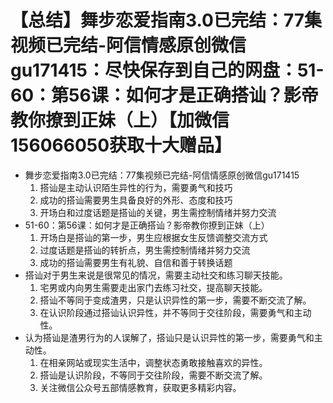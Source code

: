 # 【总结】舞步恋爱指南3.0已完结：77集视频已完结-阿信情感原创微信gu171415：尽快保存到自己的网盘：51-60：第56课：如何才是正确搭讪？影帝教你撩到正妹（上）【加微信156066050获取十大赠品】

-   舞步恋爱指南3.0已完结：77集视频已完结-阿信情感原创微信gu171415
    1.  搭讪是主动认识陌生异性的行为，需要勇气和技巧
    2.  成功的搭讪需要男生具备良好的外形、态度和技巧
    3.  开场白和过度话题是搭讪的关键，男生需控制情绪并努力交流
-   51-60：第56课：如何才是正确搭讪？影帝教你撩到正妹（上）
    1.  开场白是搭讪的第一步，男生应根据女生反馈调整交流方式
    2.  过度话题是搭讪的转折点，男生需控制情绪并努力交流
    3.  成功的搭讪需要男生有礼貌、自信和善于转换话题
-   搭讪对于男生来说是很常见的情况，需要主动社交和练习聊天技能。
    1.  宅男或内向男生需要走出家门去练习社交，提高聊天技能。
    2.  搭讪不等同于变成渣男，只是认识异性的第一步，需要不断交流了解。
    3.  在认识阶段通过搭讪认识异性，并不等同于交往阶段，需要勇气和主动性。
-   认为搭讪是渣男行为的人误解了，搭讪只是认识异性的第一步，需要勇气和主动性。
    1.  在相亲网站或现实生活中，调整状态勇敢接触喜欢的异性。
    2.  搭讪是认识阶段，不等同于交往阶段，需要不断交流了解。
    3.  关注微信公众号五部情感教育，获取更多精彩内容。